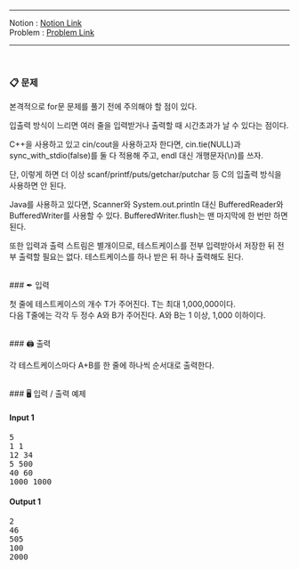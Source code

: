 ***
Notion : [Notion Link](https://west-pineapple-c4d.notion.site/5bc82b0dba0949c6a4db69371b1ad65b)  
Problem : [Problem Link](https://www.acmicpc.net/problem/15552)
***

<br/>

### 📋 문제

본격적으로 for문 문제를 풀기 전에 주의해야 할 점이 있다.  

입출력 방식이 느리면 여러 줄을 입력받거나 출력할 때 시간초과가 날 수 있다는 점이다.  

C++을 사용하고 있고 cin/cout을 사용하고자 한다면, cin.tie(NULL)과 sync_with_stdio(false)를 둘 다 적용해 주고, endl 대신 개행문자(\n)를 쓰자.  

단, 이렇게 하면 더 이상 scanf/printf/puts/getchar/putchar 등 C의 입출력 방식을 사용하면 안 된다.  

Java를 사용하고 있다면, Scanner와 System.out.println 대신 BufferedReader와 BufferedWriter를 사용할 수 있다. BufferedWriter.flush는 맨 마지막에 한 번만 하면 된다.  

또한 입력과 출력 스트림은 별개이므로, 테스트케이스를 전부 입력받아서 저장한 뒤 전부 출력할 필요는 없다. 테스트케이스를 하나 받은 뒤 하나 출력해도 된다.  

<br/>
### ✒ 입력

첫 줄에 테스트케이스의 개수 T가 주어진다. T는 최대 1,000,000이다.  
다음 T줄에는 각각 두 정수 A와 B가 주어진다. A와 B는 1 이상, 1,000 이하이다.  

<br/>
### 🖨 출력

각 테스트케이스마다 A+B를 한 줄에 하나씩 순서대로 출력한다.  

<br/>
### 🖥 입력 / 출력 예제

#### Input 1
<pre>
5
1 1
12 34
5 500
40 60
1000 1000
</pre>

#### Output 1

<pre>
2
46
505
100
2000

</pre>

